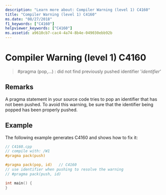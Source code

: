 ```yaml
---
description: "Learn more about: Compiler Warning (level 1) C4160"
title: "Compiler Warning (level 1) C4160"
ms.date: "08/27/2018"
f1_keywords: ["C4160"]
helpviewer_keywords: ["C4160"]
ms.assetid: a9610cb7-cac4-4a74-8b4e-049030ebb92b
---
```

# Compiler Warning (level 1) C4160

> #pragma (pop,...) : did not find previously pushed identifier '*identifier*'

## Remarks

A pragma statement in your source code tries to pop an identifier that has not been pushed. To avoid this warning, be sure that the identifier being popped has been properly pushed.

## Example

The following example generates C4160 and shows how to fix it:

```cpp
// C4160.cpp
// compile with: /W1
#pragma pack(push)

#pragma pack(pop, id)   // C4160
// use identifier when pushing to resolve the warning
// #pragma pack(push, id)

int main() {
}
```
